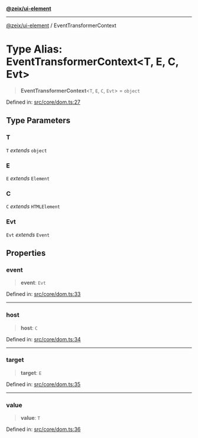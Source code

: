 [**@zeix/ui-element**](../README.md)

***

[@zeix/ui-element](../globals.md) / EventTransformerContext

# Type Alias: EventTransformerContext\<T, E, C, Evt\>

> **EventTransformerContext**\<`T`, `E`, `C`, `Evt`\> = `object`

Defined in: [src/core/dom.ts:27](https://github.com/zeixcom/ui-element/blob/297c0e8e040b3880ad85a2bc873523a8086f09a3/src/core/dom.ts#L27)

## Type Parameters

### T

`T` *extends* `object`

### E

`E` *extends* `Element`

### C

`C` *extends* `HTMLElement`

### Evt

`Evt` *extends* `Event`

## Properties

### event

> **event**: `Evt`

Defined in: [src/core/dom.ts:33](https://github.com/zeixcom/ui-element/blob/297c0e8e040b3880ad85a2bc873523a8086f09a3/src/core/dom.ts#L33)

***

### host

> **host**: `C`

Defined in: [src/core/dom.ts:34](https://github.com/zeixcom/ui-element/blob/297c0e8e040b3880ad85a2bc873523a8086f09a3/src/core/dom.ts#L34)

***

### target

> **target**: `E`

Defined in: [src/core/dom.ts:35](https://github.com/zeixcom/ui-element/blob/297c0e8e040b3880ad85a2bc873523a8086f09a3/src/core/dom.ts#L35)

***

### value

> **value**: `T`

Defined in: [src/core/dom.ts:36](https://github.com/zeixcom/ui-element/blob/297c0e8e040b3880ad85a2bc873523a8086f09a3/src/core/dom.ts#L36)
